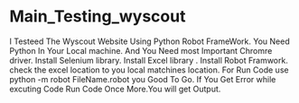 # Main_Testing_wyscout
I Testeed The Wyscout Website Using Python Robot FrameWork.
You Need Python In Your Local machine.
And You Need most Important Chromre driver.
Install Selenium library. 
Install Excel library .
Install Robot Framwork.
check the excel location to you local matchines location. 
For Run Code use python -m robot FileName.robot
you Good To Go.
If You Get Error while excuting Code Run Code Once More.You will get Output.


